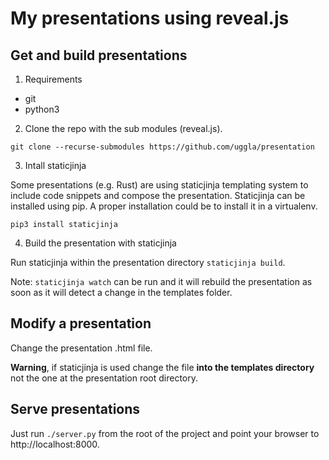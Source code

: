 # My presentations using reveal.js

## Get and build presentations

1. Requirements

- git
- python3

2. Clone the repo with the sub modules (reveal.js).
```
git clone --recurse-submodules https://github.com/uggla/presentation
```

3. Intall staticjinja

Some presentations (e.g. Rust) are using staticjinja templating system to include code snippets and compose the presentation.
Staticjinja can be installed using pip. A proper installation could be to install it in a virtualenv.
```
pip3 install staticjinja
```

4. Build the presentation with staticjinja

Run staticjinja within the presentation directory `staticjinja build`.

Note: `staticjinja watch` can be run and it will rebuild the presentation as soon as it will detect a change in the templates folder.

## Modify a presentation

Change the presentation .html file.

**Warning**, if staticjinja is used change the file **into the templates directory** not the one at the presentation root directory.

## Serve presentations

Just run `./server.py` from the root of the project and point your browser to http://localhost:8000.
